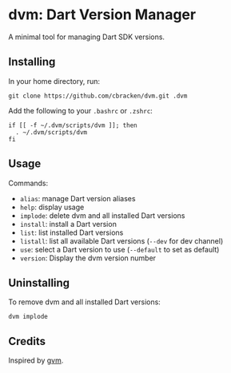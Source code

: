 dvm: Dart Version Manager
=========================

A minimal tool for managing Dart SDK versions.

## Installing

In your home directory, run:
```
git clone https://github.com/cbracken/dvm.git .dvm
```

Add the following to your `.bashrc` or `.zshrc`:
```
if [[ -f ~/.dvm/scripts/dvm ]]; then
  . ~/.dvm/scripts/dvm
fi
```

## Usage

Commands:

   * `alias`: manage Dart version aliases
   * `help`: display usage
   * `implode`: delete dvm and all installed Dart versions
   * `install`: install a Dart version
   * `list`: list installed Dart versions
   * `listall`: list all available Dart versions (`--dev` for dev channel)
   * `use`: select a Dart version to use (`--default` to set as default)
   * `version`: Display the dvm version number

## Uninstalling

To remove dvm and all installed Dart versions:

```
dvm implode
```

## Credits

Inspired by [gvm](https://github.com/moovweb/gvm).
